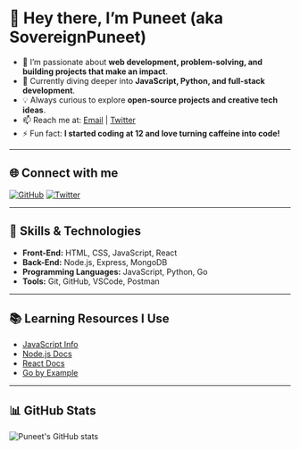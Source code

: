 # 👋 Hey there, I’m Puneet (aka SovereignPuneet)

- 👀 I’m passionate about **web development, problem-solving, and building projects that make an impact**.  
- 🌱 Currently diving deeper into **JavaScript, Python, and full-stack development**.  
- 💡 Always curious to explore **open-source projects and creative tech ideas**.  
- 📫 Reach me at: [Email](mailto:developerpuneet2010@gmail.com) | [Twitter](https://twitter.com/PuneetKumar2010)  
- ⚡ Fun fact: **I started coding at 12 and love turning caffeine into code!**

---

## 🌐 Connect with me

[![GitHub](https://img.shields.io/badge/GitHub-SovereignPuneet-181717?logo=github)](https://github.com/SovereignPuneet)
[![Twitter](https://img.shields.io/badge/Twitter-Follow-1DA1F2?logo=twitter)](https://twitter.com/PuneetKumar2010)

---

## 🚀 Skills & Technologies

- **Front-End:** HTML, CSS, JavaScript, React  
- **Back-End:** Node.js, Express, MongoDB  
- **Programming Languages:** JavaScript, Python, Go  
- **Tools:** Git, GitHub, VSCode, Postman  

---

## 📚 Learning Resources I Use

- [JavaScript Info](https://javascript.info/)  
- [Node.js Docs](https://nodejs.org/en/docs/)  
- [React Docs](https://reactjs.org/docs/getting-started.html)  
- [Go by Example](https://gobyexample.com/)  

---

## 📊 GitHub Stats

![Puneet's GitHub stats](https://github-readme-stats.vercel.app/api?username=SovereignPuneet&show_icons=true&theme=radical)
